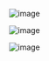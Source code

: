 ![image](https://user-images.githubusercontent.com/108928206/191016979-01710683-83a4-48f6-9249-2bdf44c2d0fe.png)

![image](https://user-images.githubusercontent.com/108928206/191017004-7ac88184-b6bb-445d-ab31-fd945bce601c.png)

![image](https://user-images.githubusercontent.com/108928206/191016911-76d5abda-683e-4b54-840d-9b957941fd9d.png)
